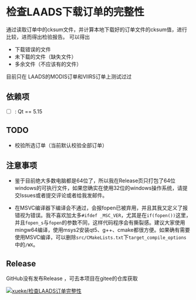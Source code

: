 # 检查LAADS下载订单的完整性

通过读取订单中的cksum文件，并计算本地下载好的订单文件的cksum值，进行比较，进而得出检验报告。
可以得出

- 下载错误的文件
- 未下载的文件（缺失文件）
- 多余文件（不应该有的文件）

目前只在 LAADS的MODIS订单和VIIRS订单上测试过过

## 依赖项

- [ ] : Qt == 5.15

## TODO

- 校验所选订单（当前默认校验全部订单）

## 注意事项

- 鉴于目前绝大多数电脑都是64位了，所以我在Release页只打包了64位windows的可执行文件，如果您确实在使用32位的windows操作系统，请提交Issues或者提交评论或者给我发邮件。

- 在MSVC编译器下编译会不通过，会报fopen已被弃用，并且其我又定义了报错视为错误。我不喜欢加太多`#ifdef _MSC_VER`，尤其是在`if(fopen())`这里，并且`fopen_s`与`fopen`的参数不同，这样代码程序会有撕裂感。建议大家使用mingw64编译，使用msys2安装qt5、g++、cmake都很方便。如果确有需要使用MSVC编译，可以删除`src/CMakeLists.txt`下`target_compile_options`中的`/WX`。

## Release

GitHub没有发布Release ，可去本项目在gitee的仓库获取

[![xueke/检查LAADS订单完整性](https://gitee.com/zhengxueke/check-laads-order/widgets/widget_card.svg?colors=4183c4,ffffff,ffffff,e3e9ed,666666,9b9b9b)](https://gitee.com/zhengxueke/check-laads-order)
